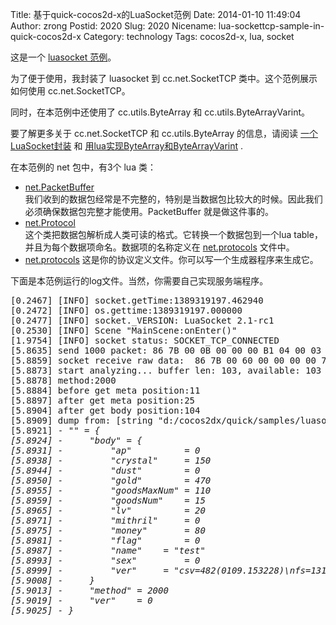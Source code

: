 Title: 基于quick-cocos2d-x的LuaSocket范例
Date: 2014-01-10 11:49:04
Author: zrong
Postid: 2020
Slug: 2020
Nicename: lua-sockettcp-sample-in-quick-cocos2d-x
Category: technology
Tags: cocos2d-x, lua, socket

这是一个 [luasocket 范例][1]。

为了便于使用，我封装了 luasocket 到 cc.net.SocketTCP 类中。这个范例展示如何使用 cc.net.SocketTCP。

同时，在本范例中还使用了 cc.utils.ByteArray 和 cc.utils.ByteArrayVarint。

要了解更多关于 cc.net.SocketTCP 和 cc.utils.ByteArray 的信息，请阅读 [一个LuaSocket封装][6] 和 [用lua实现ByteArray和ByteArrayVarint][7] .

在本范例的 net 包中，有3个 lua 类：<!--more-->

* [net.PacketBuffer][2]  
我们收到的数据包经常是不完整的，特别是当数据包比较大的时候。因此我们必须确保数据包完整才能使用。PacketBuffer 就是做这件事的。
* [net.Protocol][3]  
这个类把数据包解析成人类可读的格式。它转换一个数据包到一个lua table，并且为每个数据项命名。数据项的名称定义在 [net.protocols][4] 文件中。
* [net.protocols][4] 
这是你的协议定义文件。你可以写一个生成器程序来生成它。

下面是本范例运行的log文件。当然，你需要自己实现服务端程序。

<pre plain="true" nums="false" nums-toggle="false">
[0.2467] [INFO] socket.getTime:1389319197.462940
[0.2472] [INFO] os.gettime:1389319197.000000
[0.2477] [INFO] socket._VERSION: LuaSocket 2.1-rc1
[0.2530] [INFO] Scene "MainScene:onEnter()"
[1.9754] [INFO] socket status: SOCKET_TCP_CONNECTED
[5.8635] send 1000 packet: 86 7B 00 0B 00 00 00 B1 04 00 03 00 08 10 C0 3E 01 01 
[5.8859] socket receive raw data:  86 7B 00 60 00 00 00 00 7D 00 0D 00 09 11 18 20 28 30 38 40 48 50 58 60 00 3C 63 73 76 3D 34 38 32 28 30 31 30 39 2E 31 35 33 32 32 38 29 0A 66 73 3D 31 33 31 28 30 31 30 39 2E 31 35 33 31 35 31 29 0A 67 73 3D 33 35 32 28 30 31 30 39 2E 31 38 30 33 32 37 29 04 74 65 73 74 00 14 50 D6 03 96 01 00 00 00 0F 6E   103
[5.8873] start analyzing... buffer len: 103, available: 103
[5.8878] method:2000
[5.8884] before get meta position:11
[5.8897] after get meta position:25
[5.8904] after get body position:104
[5.8909] dump from: [string "d:/cocos2dx/quick/samples/luasocket/scripts/scenes/MainScene.lua"]:54: in function <[string "d:/cocos2dx/quick/samples/luasocket/scripts/scenes/MainScene.lua"]:48>
[5.8921] - "<var>" = {
[5.8924] -     "body" = {
[5.8931] -         "ap"          = 0
[5.8938] -         "crystal"     = 150
[5.8944] -         "dust"        = 0
[5.8950] -         "gold"        = 470
[5.8955] -         "goodsMaxNum" = 110
[5.8959] -         "goodsNum"    = 15
[5.8965] -         "lv"          = 20
[5.8971] -         "mithril"     = 0
[5.8975] -         "money"       = 80
[5.8981] -         "flag"        = 0
[5.8987] -         "name"    = "test"
[5.8993] -         "sex"         = 0
[5.8999] -         "ver"     = "csv=482(0109.153228)\nfs=131(0109.153151)\ngs=352(0109.180327)"
[5.9008] -     }
[5.9013] -     "method" = 2000
[5.9019] -     "ver"    = 0
[5.9025] - }
</pre>

[1]: https://github.com/zrong/quick-cocos2d-x/tree/develop/samples/luasocket
[2]: https://github.com/zrong/quick-cocos2d-x/tree/develop/samples/luasocket/scripts/net/PacketBuffer.lua
[3]: https://github.com/zrong/quick-cocos2d-x/tree/develop/samples/luasocket/scripts/net/Protocol.lua
[4]: https://github.com/zrong/quick-cocos2d-x/tree/develop/samples/luasocket/scripts/net/protocols.lua
[6]: http://zengrong.net/post/1980.htm
[7]: http://zengrong.net/post/1968.htm
